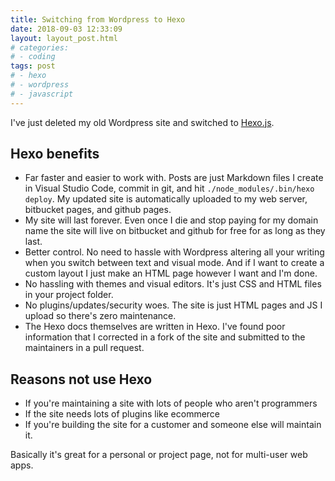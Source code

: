 ```yaml
---
title: Switching from Wordpress to Hexo
date: 2018-09-03 12:33:09
layout: layout_post.html
# categories:
# - coding
tags: post
# - hexo
# - wordpress
# - javascript
---
```


I've just deleted my old Wordpress site and switched to [Hexo.js](https://hexo.io/).

## Hexo benefits
- Far faster and easier to work with. Posts are just Markdown files I create in Visual Studio Code, commit in git, and hit `./node_modules/.bin/hexo deploy`. My updated site is automatically uploaded to my web server, bitbucket pages, and github pages.
- My site will last forever. Even once I die and stop paying for my domain name the site will live on bitbucket and github for free for as long as they last.
- Better control. No need to hassle with Wordpress altering all your writing when you switch between text and visual mode. And if I want to create a custom layout I just make an HTML page however I want and I'm done.
- No hassling with themes and visual editors. It's just CSS and HTML files in your project folder.
- No plugins/updates/security woes. The site is just HTML pages and JS I upload so there's zero maintenance.
- The Hexo docs themselves are written in Hexo. I've found poor information that I corrected in a fork of the site and submitted to the maintainers in a pull request.

## Reasons not use Hexo
- If you're maintaining a site with lots of people who aren't programmers
- If the site needs lots of plugins like ecommerce
- If you're building the site for a customer and someone else will maintain it.

Basically it's great for a personal or project page, not for  multi-user web apps.
